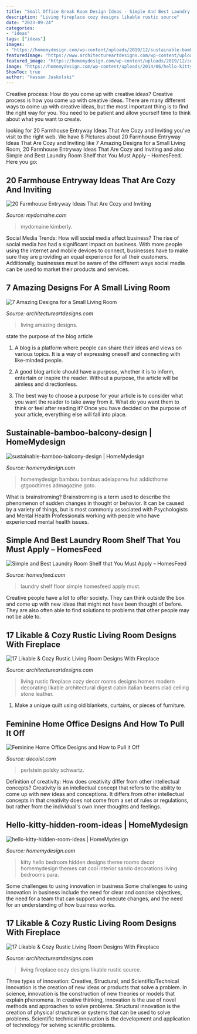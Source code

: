 ```yaml
---
title: "Small Office Break Room Design Ideas - Simple And Best Laundry Room Shelf That You Must Apply – Homesfeed"
description: "Living fireplace cozy designs likable rustic source"
date: "2023-09-24"
categories:
- "ideas"
tags: ["ideas"]
images:
- "https://homemydesign.com/wp-content/uploads/2019/12/sustainable-bamboo-balcony-design.jpg"
featuredImage: "https://www.architectureartdesigns.com/wp-content/uploads/2014/12/1054-630x950.jpg"
featured_image: "https://homemydesign.com/wp-content/uploads/2019/12/sustainable-bamboo-balcony-design.jpg"
image: "https://homemydesign.com/wp-content/uploads/2014/06/hello-kitty-hidden-room-ideas.jpg"
ShowToc: true
author: "Hassan Jaskolski"
---
```



Creative process: How do you come up with creative ideas?
Creative process is how you come up with creative ideas. There are many different ways to come up with creative ideas, but the most important thing is to find the right way for you. You need to be patient and allow yourself time to think about what you want to create.

	

		
looking for 20 Farmhouse Entryway Ideas That Are Cozy and Inviting you've visit to the right web. We have 8 Pictures about 20 Farmhouse Entryway Ideas That Are Cozy and Inviting like 7 Amazing Designs for a Small Living Room, 20 Farmhouse Entryway Ideas That Are Cozy and Inviting and also Simple and Best Laundry Room Shelf that You Must Apply – HomesFeed. Here you go:
		
    
## 20 Farmhouse Entryway Ideas That Are Cozy And Inviting

<img loading=lazy src="https://www.mydomaine.com/thmb/NG7dgMxPTJBmtIDyZpY83GRgAbs=/3024x4032/filters:fill(auto,1)/IMG_7654-c295f2c54c204948a876f69ce7235eab.jpg" onerror="this.onerror=null;this.src='https://tse4.mm.bing.net/th?id=OIP._4XxrVp0U-jxNk1D860nkAHaJ4&amp;pid=15.1';" alt="20 Farmhouse Entryway Ideas That Are Cozy and Inviting">

_Source: mydomaine.com_

>mydomaine kimberly. 

	

Social Media Trends: How will social media affect business?
The rise of social media has had a significant impact on business. With more people using the internet and mobile devices to connect, businesses have to make sure they are providing an equal experience for all their customers. Additionally, businesses must be aware of the different ways social media can be used to market their products and services.

    
## 7 Amazing Designs For A Small Living Room

<img loading=lazy src="http://www.architectureartdesigns.com/wp-content/uploads/2019/07/small-room-4.jpg" onerror="this.onerror=null;this.src='https://tse2.mm.bing.net/th?id=OIP.1vQsLz0MKUxWIYTtVmkcbAHaMQ&amp;pid=15.1';" alt="7 Amazing Designs for a Small Living Room">

_Source: architectureartdesigns.com_

>living amazing designs. 

	

state the purpose of the blog article
1. A blog is a platform where people can share their ideas and views on various topics. It is a way of expressing oneself and connecting with like-minded people.
2. A good blog article should have a purpose, whether it is to inform, entertain or inspire the reader. Without a purpose, the article will be aimless and directionless.

3. The best way to choose a purpose for your article is to consider what you want the reader to take away from it. What do you want them to think or feel after reading it? Once you have decided on the purpose of your article, everything else will fall into place.

    
## Sustainable-bamboo-balcony-design | HomeMydesign

<img loading=lazy src="https://homemydesign.com/wp-content/uploads/2019/12/sustainable-bamboo-balcony-design.jpg" onerror="this.onerror=null;this.src='https://tse3.mm.bing.net/th?id=OIP.PfWk_KY9OGZfoz2869eeFQHaKN&amp;pid=15.1';" alt="sustainable-bamboo-balcony-design | HomeMydesign">

_Source: homemydesign.com_

>homemydesign bambou bambus adelaparvu hut addicthome gtgoodtimes admagazine goto. 

	

What is brainstroming?
Brainstroming is a term used to describe the phenomenon of sudden changes in thought or behavior. It can be caused by a variety of things, but is most commonly associated with Psychologists and Mental Health Professionals working with people who have experienced mental health issues.

    
## Simple And Best Laundry Room Shelf That You Must Apply – HomesFeed

<img loading=lazy src="https://homesfeed.com/wp-content/uploads/2015/12/stunning-white-laundry-room-design-with-unique-wire-laundry-room-shelf-idea-and-wooden-floor-and-glass-window.jpg" onerror="this.onerror=null;this.src='https://tse2.mm.bing.net/th?id=OIP.t23beuPSxaNIeKek9vxcvQHaJ4&amp;pid=15.1';" alt="Simple and Best Laundry Room Shelf that You Must Apply – HomesFeed">

_Source: homesfeed.com_

>laundry shelf floor simple homesfeed apply must. 

	

Creative people have a lot to offer society. They can think outside the box and come up with new ideas that might not have been thought of before. They are also often able to find solutions to problems that other people may not be able to.

    
## 17 Likable &amp; Cozy Rustic Living Room Designs With Fireplace

<img loading=lazy src="https://www.architectureartdesigns.com/wp-content/uploads/2014/12/1054-630x950.jpg" onerror="this.onerror=null;this.src='https://tse2.mm.bing.net/th?id=OIP.8feaRpKzmXKm2dxunwxDKwHaLK&amp;pid=15.1';" alt="17 Likable &amp; Cozy Rustic Living Room Designs With Fireplace">

_Source: architectureartdesigns.com_

>living rustic fireplace cozy decor rooms designs homes modern decorating likable architectural digest cabin italian beams clad ceiling stone leather. 

	

1. Make a unique quilt using old blankets, curtains, or pieces of furniture.

    
## Feminine Home Office Designs And How To Pull It Off

<img loading=lazy src="https://cdn.decoist.com/wp-content/uploads/2012/07/traditional-home-office-with-a-feminine-touch.jpg" onerror="this.onerror=null;this.src='https://tse1.mm.bing.net/th?id=OIP.bIqaYxXix4k868vwpNHfOQHaLf&amp;pid=15.1';" alt="Feminine Home Office Designs and How to Pull it Off">

_Source: decoist.com_

>perlstein polsky schwartz. 

	

Definition of creativity: How does creativity differ from other intellectual concepts?
Creativity is an intellectual concept that refers to the ability to come up with new ideas and conceptions. It differs from other intellectual concepts in that creativity does not come from a set of rules or regulations, but rather from the individual's own inner thoughts and feelings.

    
## Hello-kitty-hidden-room-ideas | HomeMydesign

<img loading=lazy src="https://homemydesign.com/wp-content/uploads/2014/06/hello-kitty-hidden-room-ideas.jpg" onerror="this.onerror=null;this.src='https://tse3.mm.bing.net/th?id=OIP.7FUIDXv34wLvXQkpQTjkGAHaJ-&amp;pid=15.1';" alt="hello-kitty-hidden-room-ideas | HomeMydesign">

_Source: homemydesign.com_

>kitty hello bedroom hidden designs theme rooms decor homemydesign themes cat cool interior sanrio decorations living bedrooms para. 

	

Some challenges to using innovation in business
Some challenges to using innovation in business include the need for clear and concise objectives, the need for a team that can support and execute changes, and the need for an understanding of how business works.

    
## 17 Likable &amp; Cozy Rustic Living Room Designs With Fireplace

<img loading=lazy src="https://www.architectureartdesigns.com/wp-content/uploads/2014/12/358-630x454.jpg" onerror="this.onerror=null;this.src='https://tse4.mm.bing.net/th?id=OIP.NpzuQ2k66tt2gVa6hNiO-wHaFV&amp;pid=15.1';" alt="17 Likable &amp; Cozy Rustic Living Room Designs With Fireplace">

_Source: architectureartdesigns.com_

>living fireplace cozy designs likable rustic source. 

	

Three types of innovation: Creative, Structural, and Scientific/Technical
Innovation is the creation of new ideas or products that solve a problem. In science, innovation is the construction of new theories or models that explain phenomena. In creative thinking, innovation is the use of novel methods and approaches to solve problems. Structural innovation is the creation of physical structures or systems that can be used to solve problems. Scientific technical innovation is the development and application of technology for solving scientific problems.

